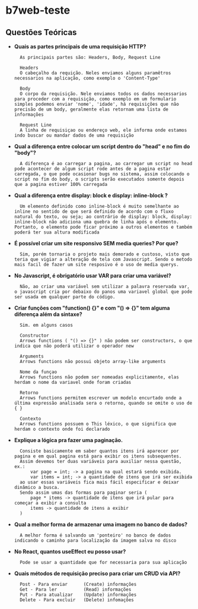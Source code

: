 # b7web-teste

## Questões Teóricas

- **Quais as partes principais de uma requisição HTTP?**

        As principais partes são: Headers, Body, Request Line
        
        Headers
        O cabeçalho da requição. Neles enviamos alguns paramêtros necessarios na aplicação, como exemplo o 'Content-Type'

        Body
        O corpo da requisição. Nele enviamos todos os dados necessarios para proceder com a requisição, como exemplo em um formulario simples podemos enviar 'nome', 'idade', há requisições que não precisão de um body, geralmente elas retornam uma lista de informações

        Request Line
        A linha de requisiçao ou endereço web, ele informa onde estamos indo buscar ou mandar dados de uma requisição

- **Qual a diferença entre colocar um script dentro do "head" e no fim do "body"?**

        A diferença é ao carregar a pagina, ao carregar um script no head pode acontecer de algum script rode antes de a pagina estar carregada, o que pode ocasionar bugs no sistema, assim colocando o script no fim do body, o scripts serão executados somente depois que a pagina estiver 100% carregada

- **Qual a diferença entre display: block e display: inline-block ?**

        Um elemento definido como inline-block é muito semelhante ao inline no sentido de que será definido de acordo com o fluxo natural do texto, ou seja; ao contrário de display: block, display: inline-block não adiciona uma quebra de linha após o elemento. Portanto, o elemento pode ficar próximo a outros elementos e também poderá ter sua altura modificada

- **É possível criar um site responsivo SEM media queries? Por que?**

        Sim, porém tornaria o projeto mais demorado e custoso, visto que teria que vigiar a alteração de tela com Javascript. Sendo o metodo mais facil de fazer um site resposivo é o uso de media querys.

- **No Javascript, é obrigatório usar VAR para criar uma variável?**

        Não, ao criar uma variável sem utilizar a palavra reservada var, o javascript cria por debaixo do panos uma variavel global que pode ser usada em qualquer parte do código.

- **Criar funções com "function() {}" e com "() => {}" tem alguma diferença além da sintaxe?**

        Sim. em alguns casos

        Constructor
        Arrows functions ( "() => {}" ) não podem ser constructors, o que indica que não poderá utilizar o operador new

        Arguments
        Arrows functions não possui objeto array-like arguments

        Nome da funçao
        Arrows functions não podem ser nomeadas explicitamente, elas herdam o nome da variavel onde foram criadas

        Retorno
        Arrows functions permitem escrever um modelo encurtado onde a última expressão analisada sera o retorno, quando se omite o uso de { }

        Contexto
        Arrows functions possuem o This léxico, o que significa que herdam o contexto onde foi declarado

- **Explique a lógica pra fazer uma paginação.**

        Consiste basicamente em saber quantos itens irá aparecer por pagina e em qual pagina está para exibir os itens subsequentes.
        Assim devemos ter duas variáveis para auxiliar nessa questão, ex.:
            var page = int; -> a pagina na qual estará sendo exibida. 
            var items = int; -> a quantidade de itens que irá ser exibida            
        ao usar essas variáveis fica mais fácil especificar e deixar dinâmico a busca.
        Sendo assim umas das formas para paginar seria (
            page * items -> quantidade de itens que irá pular para começar a exibir a consulta
            items -> quantidade de itens a exibir
        ) 
        

- **Qual a melhor forma de armazenar uma imagem no banco de dados?**

        A melhor forma é salvando um 'ponteiro' no banco de dados indicando o caminho para localização da imagem salva no disco

- **No React, quantos useEffect eu posso usar?**

        Pode se usar a quantidade que for necessaria para sua aplicação

- **Quais métodos de requisição preciso para criar um CRUD via API?**

        Post - Para enviar      (Create) informações
        Get - Para ler          (Read) informações
        Put - Para atualizar    (Update) informações
        Delete - Para excluir   (Delete) infomações